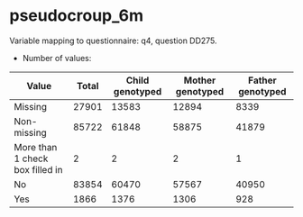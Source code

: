 # pseudocroup_6m
Variable mapping to questionnaire: q4, question DD275.
- Number of values:

| Value | Total | Child genotyped | Mother genotyped | Father genotyped |
| ----- | ----- | --------------- | ---------------- | ---------------- |
| Missing | 27901 | 13583 | 12894 | 8339 |
| Non-missing | 85722 | 61848 | 58875 | 41879 |
| More than 1 check box filled in | 2 | 2 | 2 |1 |
| No | 83854 | 60470 | 57567 |40950 |
| Yes | 1866 | 1376 | 1306 |928 |



